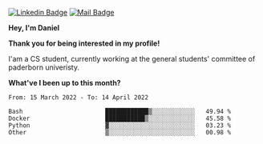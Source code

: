 [![Linkedin Badge](https://img.shields.io/badge/-LinkedIn-0e76a8?style=flat-square&logo=Linkedin&logoColor=white)](https://www.linkedin.com/in/daniel-negi-592ba3223/)
[![Mail Badge](https://img.shields.io/badge/Gmail-D14836?style=flat-square&logo=gmail&logoColor=white)](mailto:daniel.ravi.negi@googlemail.com)

**Hey, I'm Daniel**

**Thank you for being interested in my profile!**

I'am a CS student, currently working at the general students' committee of paderborn univeristy.

**What've I been up to this month?** 

<!--START_SECTION:waka-->

```text
From: 15 March 2022 - To: 14 April 2022

Bash                       ████████████▒░░░░░░░░░░░░   49.94 %
Docker                     ███████████▒░░░░░░░░░░░░░   45.58 %
Python                     ▓░░░░░░░░░░░░░░░░░░░░░░░░   03.23 %
Other                      ▒░░░░░░░░░░░░░░░░░░░░░░░░   00.98 %
```

<!--END_SECTION:waka-->
